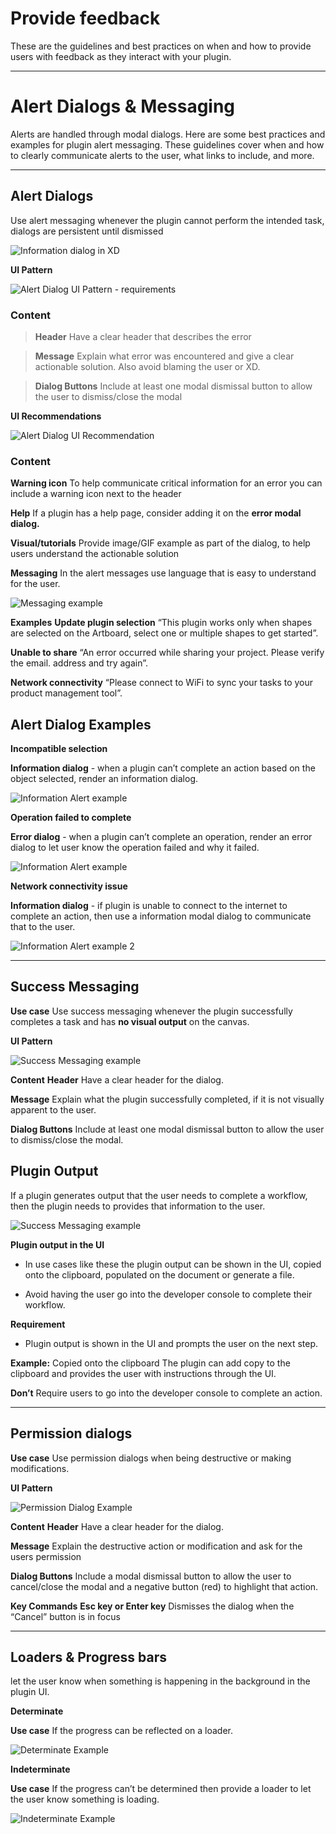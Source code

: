 
# **Provide feedback**

These are the guidelines and best practices on when and how to provide users with feedback as they interact with your plugin.

----------
# **Alert Dialogs & Messaging**

Alerts are handled through modal dialogs. Here are some best practices and examples for plugin alert messaging. These guidelines cover when and how to clearly communicate alerts to the user, what links to include, and more. 

----------
## **Alert Dialogs**

Use alert messaging whenever the plugin cannot perform the intended task, dialogs are persistent until dismissed

![Information dialog in XD](../ux_images/Information_Dialog_Xd_example.png)

**UI Pattern**

![Alert Dialog UI Pattern - requirements](../ux_images/Alert_Requirements.png)

### **Content**

> **Header** 
> Have a clear header that describes the error

> **Message**
> Explain what error was encountered and give a clear actionable solution. Also avoid blaming the user or XD. 

> **Dialog Buttons**
> Include at least one modal dismissal button to allow the user to dismiss/close the modal


**UI Recommendations**

![Alert Dialog UI Recommendation](../ux_images/Alert_Recommendations.png)

### **Content**

**Warning icon**
To help communicate critical information for an error you can include a warning icon next to the header

**Help**
If a plugin has a help page, consider adding it on the **error modal dialog.**

**Visual/tutorials**
Provide image/GIF example as part of the dialog, to help users understand the actionable solution 

**Messaging**
In the alert messages use language that is easy to understand for the user. 


![Messaging example](../ux_images/Messaging_example.png)


**Examples**
**Update plugin selection** 
“This plugin works only when shapes are selected on the Artboard, select one or multiple shapes to get started”.

**Unable to share**
“An error occurred while sharing your project. Please verify the email. address and try again”.

**Network connectivity** 
“Please connect to WiFi to sync your tasks to your product management tool”.


## Alert Dialog Examples

 **Incompatible selection**

**Information dialog** - when a plugin can’t complete an action based on the object selected, render an information dialog. 

![Information Alert example](../ux_images/Alert_Information_example.png)


**Operation failed to complete**

**Error dialog** - when a plugin can’t complete an operation, render an error dialog to let user know the operation failed and why it failed.

![Information Alert example](../ux_images/Error_alert_example.png)


**Network connectivity issue**

**Information dialog** - if plugin is unable to connect to the internet to complete an action, then use a information modal dialog to communicate that to the user.

![Information Alert example 2](../ux_images/Alert_Information_example_2.png)




----------
## Success Messaging

**Use case**
Use success messaging whenever the plugin successfully completes a task and has **no visual output** on the canvas.

**UI Pattern**

![Success Messaging example](../ux_images/Success_message_example.png)


**Content**
**Header** 
Have a clear header for the dialog. 

**Message**
Explain what the plugin successfully completed, if it is not visually apparent to the user.

**Dialog Buttons**
Include at least one modal dismissal button to allow the user to dismiss/close the modal.


## Plugin Output

If a plugin generates output that the user needs to complete a workflow, then the plugin needs to provides that information to the user.


![Success Messaging example](../ux_images/Plugin_output.png)


**Plugin output in the UI**

- In use cases like these the plugin output can be shown in the UI, copied onto the clipboard, populated on the document or generate a file. 


- Avoid having the user go into the developer console to complete their workflow.

**Requirement**

- Plugin output is shown in the UI and prompts the user on the next step.

**Example:** Copied onto the clipboard 
The plugin can add copy to the clipboard and provides the user with instructions through the UI.

**Don’t**
Require users to go into the developer console to complete an action. 

----------
## Permission dialogs

**Use case**
Use permission dialogs when being destructive or making modifications.

**UI Pattern**

![Permission Dialog Example](../ux_images/Permission_dialog_example.png)


**Content**
**Header** 
Have a clear header for the dialog. 

**Message**
Explain the destructive action or modification and ask for the users permission

**Dialog Buttons**
Include a modal dismissal button to allow the user to cancel/close the modal and a negative button (red) to highlight that action. 

**Key Commands**
**Esc key or Enter key**
Dismisses the dialog when the “Cancel” button is in focus


----------
## Loaders & Progress bars

let the user know when something is happening in the background in the plugin UI. 


**Determinate**

**Use case**
If the progress can be reflected on a loader. 

![Determinate Example](../ux_images/Determinate_loader_example.png)



**Indeterminate**

**Use case**
If the progress can’t be determined then provide a loader to let the user know something is loading.

![Indeterminate Example](../ux_images/Indeterminate_loader_example.png)

